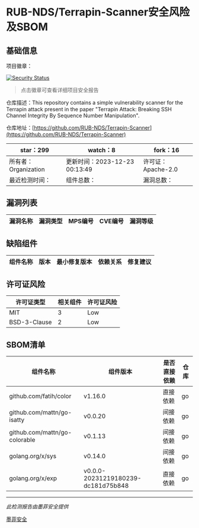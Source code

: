 # RUB-NDS/Terrapin-Scanner安全风险及SBOM

## 基础信息

项目徽章：

[![Security Status](https://www.murphysec.com/platform3/v31/badge/1738628059933339648.svg)](https://www.murphysec.com/console/report/1737899937453756416/1738628059933339648)

> 点击徽章可查看详细项目安全报告

仓库描述：This repository contains a simple vulnerability scanner for the Terrapin attack present in the paper "Terrapin Attack: Breaking SSH Channel Integrity By Sequence Number Manipulation".

仓库地址：[https://github.com/RUB-NDS/Terrapin-Scanner](https://github.com/RUB-NDS/Terrapin-Scanner)

| star：299 | watch：8 | fork：16 |
| ----------- | -------------- | ------------ |
| 所有者：Organization | 更新时间：2023-12-23 00:13:49 | 许可证：Apache-2.0 |
| 最近检测时间： | 组件总数： | 漏洞总数： |




## 漏洞列表

| 漏洞名称 | 漏洞类型 | MPS编号 | CVE编号 | 漏洞等级 |
| ------- | ------ | ------- | ------ | ----- |





## 缺陷组件

| 组件名称 | 版本 | 最小修复版本 | 依赖关系 | 修复建议 |
| -------- | ---- | ------------ | -------- | -------- |





## 许可证风险

| 许可证类型 | 相关组件 | 许可证风险 |
| ---------- | -------- | ---------- |
|MIT|3|Low|
|BSD-3-Clause|2|Low|




## SBOM清单

| 组件名称 | 组件版本 | 是否直接依赖 | 仓库 |
| -------- | -------- | ------------ | ---- |
|github.com/fatih/color|v1.16.0|直接依赖|go|
|github.com/mattn/go-isatty|v0.0.20|间接依赖|go|
|github.com/mattn/go-colorable|v0.1.13|间接依赖|go|
|golang.org/x/sys|v0.14.0|间接依赖|go|
|golang.org/x/exp|v0.0.0-20231219180239-dc181d75b848|直接依赖|go|


------

*此检测报告由墨菲安全提供*

[墨菲安全](www.murphysec.com)